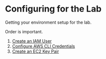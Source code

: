# Configuring for the Lab
Getting your environment setup for the lab.

Order is important.

1. [Create an IAM User](./iam.md)
2. [Configure AWS CLI Credentials](./cli.md)
3. [Create an EC2 Key Pair](./keypair.md)
<!--stackedit_data:
eyJoaXN0b3J5IjpbLTIwNTYwMTk1MjAsNjcyNTczMjQ5LDkyNz
Y5ODE3OV19
-->
